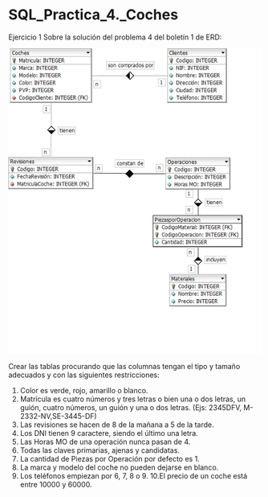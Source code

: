 # SQL_Practica_4._Coches
Ejercicio 1
Sobre la solución del problema 4 del boletín 1 de ERD:

![Alt text](https://github.com/q92helea/SQL_Practica_4.2_Coches/blob/master/Prctica%204.2%20Coches.jpg "Módelo Relacional de Concesionario")

Crear las tablas procurando que las columnas tengan el tipo y tamaño adecuados y con
las siguientes restricciones:
1. Color es verde, rojo, amarillo o blanco.
2. Matricula es cuatro números y tres letras o bien una o dos letras, un guión, cuatro
números, un guión y una o dos letras. (Ejs: 2345DFV, M-2332-NV,SE-3445-DF)
3. Las revisiones se hacen de 8 de la mañana a 5 de la tarde.
4. Los DNI tienen 9 caractere, siendo el último una letra.
5. Las Horas MO de una operación nunca pasan de 4.
6. Todas las claves primarias, ajenas y candidatas.
7. La cantidad de Piezas por Operación por defecto es 1.
8. La marca y modelo del coche no pueden dejarse en blanco.
9. Los teléfonos empiezan por 6, 7, 8 o 9.
10.El precio de un coche está entre 10000 y 60000.
